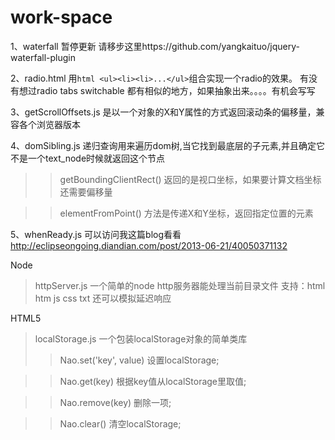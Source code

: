 work-space
==========

1、waterfall 暂停更新 请移步这里https://github.com/yangkaituo/jquery-waterfall-plugin

2、radio.html 用```html <ul><li><li>...</ul>```组合实现一个radio的效果。
   有没有想过radio tabs switchable 都有相似的地方，如果抽象出来。。。。有机会写写
   
3、getScrollOffsets.js 是以一个对象的X和Y属性的方式返回滚动条的偏移量，兼容各个浏览器版本

4、domSibling.js 递归查询用来遍历dom树,当它找到最底层的子元素,并且确定它不是一个text_node时候就返回这个节点

>> getBoundingClientRect() 返回的是视口坐标，如果要计算文档坐标还需要偏移量

>> elementFromPoint() 方法是传递X和Y坐标，返回指定位置的元素

5、whenReady.js 可以访问我这篇blog看看 http://eclipseongoing.diandian.com/post/2013-06-21/40050371132

Node
> httpServer.js  一个简单的node http服务器能处理当前目录文件 支持：html htm js css txt 还可以模拟延迟响应

HTML5
> localStorage.js  一个包装localStorage对象的简单类库
>>  Nao.set('key', value) 设置localStorage;

>>  Nao.get(key)          根据key值从localStorage里取值;

>>  Nao.remove(key)       删除一项;

>>  Nao.clear()           清空localStorage;